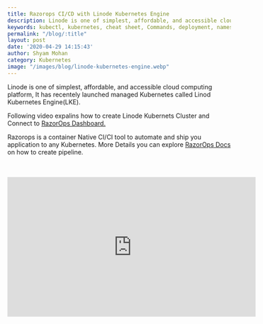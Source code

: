 ```yaml
---
title: Razorops CI/CD with Linode Kubernetes Engine
description: Linode is one of simplest, affordable, and accessible cloud computing platform, It has recentely launched managed Kubernetes called Linod Kubernetes Engine.
keywords: kubectl, kubernetes, cheat sheet, Commands, deployment, namespace, healthcheck
permalink: "/blog/:title"
layout: post
date: '2020-04-29 14:15:43'
author: Shyam Mohan
category: Kubernetes
image: "/images/blog/linode-kubernetes-engine.webp"
---
```



Linode is one of simplest, affordable, and accessible cloud computing platform, It has recentely launched managed Kubernetes called Linod Kubernetes Engine(LKE). 

Following video expalins how to create Linode Kubernets Cluster and Connect to <a href="https://dashboard.razorops.com/users/sign_up" target="_blank">RazorOps Dashboard.</a>

Razorops is a container Native CI/CI tool to automate and ship you application to any Kubernetes. More Details you can explore <a href="https://docs.razorops.com/introduction/getting-started.html" target="_blank">RazorOps Docs</a> on how to create pipeline. 

<br>
<br>

<div class="video-container">
  <iframe width="560" height="315" src="https://www.youtube.com/embed/6MaEOpwiXdk" frameborder="0" allow="accelerometer; autoplay; encrypted-media; gyroscope; picture-in-picture" allowfullscreen></iframe>
</div>


